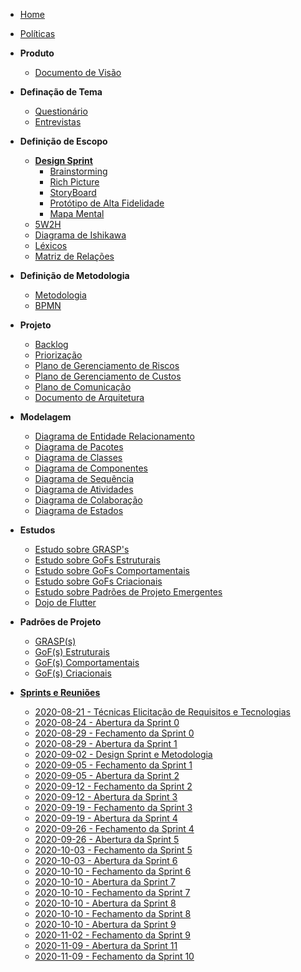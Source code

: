 <!-- docs/_sidebar.md -->

- [Home](/)
- [Políticas](/docs/Policies/Policies.md)

- **Produto**
  - [Documento de Visão](/docs/Product/VisionDocument.md)

- **Definação de Tema**
  - [Questionário](/docs/Product/Questionary.md)
  - [Entrevistas](/docs/Project/Interview.md)

- **Definição de Escopo**
  - [**Design Sprint**](/docs/Product/DesignSprint/DesignSprint.md)
    - [Brainstorming](/docs/Product/DesignSprint/Brainstorming.md)
    - [Rich Picture](/docs/Product/DesignSprint/RichPicture.md)
    - [StoryBoard](/docs/Product/DesignSprint/StoryBoard.md)
    - [Protótipo de Alta Fidelidade](/docs/Product/DesignSprint/HighFidelityPrototype.md)
    - [Mapa Mental](/docs/Product/MindMap.md)
  - [5W2H](/docs/Product/5W2H.md)
  - [Diagrama de Ishikawa](/docs/Product/IshikawaDiagram.md)
  - [Léxicos](/docs/Product/Lexicons.md)
  - [Matriz de Relações](/docs/Product/RelationsMatrix.md)

- **Definição de Metodologia**
  - [Metodologia](/docs/Product/Methodology.md)
  - [BPMN](/docs/Product/BPMN.md)

- **Projeto**
  - [Backlog](/docs/Project/ProductBacklog.md)
  - [Priorização](/docs/Project/BacklogPrioritization)
  - [Plano de Gerenciamento de Riscos](/docs/Project/RiskManagementPlan.md)
  - [Plano de Gerenciamento de Custos](/docs/Project/CostManagementPlan.md)
  - [Plano de Comunicação](/docs/Project/CommunicationManagementPlan.md)
  - [Documento de Arquitetura](/docs/Project/ArchitectureDocument.md)

- **Modelagem**
  - [Diagrama de Entidade Relacionamento](/docs/Modeling/DatabaseModeling.md)
  - [Diagrama de Pacotes](/docs/Modeling/PackageDiagram.md)
  - [Diagrama de Classes](/docs/Modeling/ClassDiagram.md)
  - [Diagrama de Componentes](/docs/Modeling/ComponentsDiagram.md)
  - [Diagrama de Sequência](/docs/Modeling/SequenceDiagram.md)
  - [Diagrama de Atividades](/docs/Modeling/ActivityDiagram.md)
  - [Diagrama de Colaboração](/docs/Modeling/ColaborationDiagram.md)
  - [Diagrama de Estados](/docs/Modeling/StateDiagram.md)

- **Estudos**
  - [Estudo sobre GRASP's](/docs/Studies/GRASP.md)
  - [Estudo sobre GoFs Estruturais](/docs/Studies/StructuralGofs.md)
  - [Estudo sobre GoFs Comportamentais](/docs/Studies/BehaviorGoF.md)
  - [Estudo sobre GoFs Criacionais](/docs/Studies/CreationalGoF.md)
  - [Estudo sobre Padrões de Projeto Emergentes](/docs/Studies/EmergingDesignPatterns.md)
  - [Dojo de Flutter](/docs/Studies/DojoFlutter.md)

- **Padrões de Projeto**
  - [GRASP(s)](/docs/DesignPatterns/GRASP.md)
  - [GoF(s) Estruturais](/docs/DesignPatterns/StructuralGoFs.md)
  - [GoF(s) Comportamentais](/docs/DesignPatterns/BehaviorGoFs.md)
  - [GoF(s) Criacionais](/docs/DesignPatterns/CreationalGoFs.md)

- [**Sprints e Reuniões**](/docs/SprintsAndMeetings/SprintsAndMeetings.md)
  - [2020-08-21 - Técnicas Elicitação de Requisitos e Tecnologias](/docs/SprintsAndMeetings/2020-08-21-RequirementsElicitationTechniquesAndTechnologies.md)
  - [2020-08-24 - Abertura da Sprint 0](/docs/SprintsAndMeetings/2020-08-24-Sprint0Opening.md)
  - [2020-08-29 - Fechamento da Sprint 0](/docs/SprintsAndMeetings/2020-08-29-Sprint0Closure.md)
  - [2020-08-29 - Abertura da Sprint 1](/docs/SprintsAndMeetings/2020-08-29-Sprint1Opening.md)
  - [2020-09-02 - Design Sprint e Metodologia](/docs/SprintsAndMeetings/2020-09-02-DesignSprintAndMethodology.md)
  - [2020-09-05 - Fechamento da Sprint 1](/docs/SprintsAndMeetings/2020-09-05-Sprint1Closure.md)
  - [2020-09-05 - Abertura da Sprint 2](/docs/SprintsAndMeetings/2020-09-05-Sprint2Opening.md)
  - [2020-09-12 - Fechamento da Sprint 2](/docs/SprintsAndMeetings/2020-09-12-Sprint2Closure.md)
  - [2020-09-12 - Abertura da Sprint 3](/docs/SprintsAndMeetings/2020-09-12-Sprint3Opening.md)
  - [2020-09-19 - Fechamento da Sprint 3](/docs/SprintsAndMeetings/2020-09-19-Sprint3Closure.md)
  - [2020-09-19 - Abertura da Sprint 4](/docs/SprintsAndMeetings/2020-09-19-Sprint4Opening.md)
  - [2020-09-26 - Fechamento da Sprint 4](/docs/SprintsAndMeetings/2020-09-26-Sprint4Closure.md)
  - [2020-09-26 - Abertura da Sprint 5](/docs/SprintsAndMeetings/2020-09-26-Sprint5Opening.md)
  - [2020-10-03 - Fechamento da Sprint 5](/docs/SprintsAndMeetings/2020-10-03-Sprint5Closure.md)
  - [2020-10-03 - Abertura da Sprint 6](/docs/SprintsAndMeetings/2020-10-03-Sprint6Opening.md)
  - [2020-10-10 - Fechamento da Sprint 6](/docs/SprintsAndMeetings/2020-10-10-Sprint6Closure.md)
  - [2020-10-10 - Abertura da Sprint 7](/docs/SprintsAndMeetings/2020-10-10-Sprint7Opening.md)
  - [2020-10-10 - Fechamento da Sprint 7](/docs/SprintsAndMeetings/2020-10-17-Sprint7Closure.md)
  - [2020-10-10 - Abertura da Sprint 8](/docs/SprintsAndMeetings/2020-10-17-Sprint8Opening.md)
  - [2020-10-10 - Fechamento da Sprint 8](/docs/SprintsAndMeetings/2020-10-26-Sprint8Closure.md)
  - [2020-10-10 - Abertura da Sprint 9](/docs/SprintsAndMeetings/2020-10-26-Sprint9Opening.md)
  - [2020-11-02 - Fechamento da Sprint 9](/docs/SprintsAndMeetings/2020-11-02-Sprint9Closure.md)
  - [2020-11-09 - Abertura da Sprint 11](/docs/SprintsAndMeetings/2020-11-09-Sprint11Opening.md)
  - [2020-11-09 - Fechamento da Sprint 10](/docs/SprintsAndMeetings/2020-11-09-Sprint10Closure.md)
  

